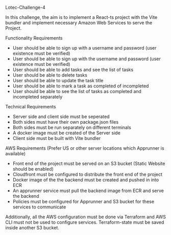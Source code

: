 Lotec-Challenge-4

In this challenge, the aim is to implement a React-ts project with the Vite bundler and implement necessary Amazon Web Services to serve the Project.

Functionality Requirements

- User should be able to sign up with a username and password (user existence must be verified)
- User should be able to sign up with the username and password (user existence must be verified)
- User should be able to add tasks and see the list of tasks
- User should be able to delete tasks
- User should be able to update the task title
- User should be able to mark a task as completed of incompleted
- User should be able to see the list of tasks as completed and incompleted separately

Technical Requirements

- Server side and client side must be seperated
- Both sides must have their own package.json files
- Both sides must be run separately on different terminals
- A docker image must be created of the Server side
- Client side must be built with Vite bundler

AWS Requirements (Prefer US or other server locations which Apprunner is available)

- Front end of the project must be served on an S3 bucket (Static Website should be enabled)
- Cloudfront must be configured to distribute the front end of the project
- Docker image of the the backend must be created and pushed in into ECR
- An apprunner service must pull the backend image from ECR and serve the backend
- Policies must be configured for Apprunner and S3 bucket for these services to communicate

Additionally, all the AWS configuration must be done via Terraform and AWS CLI must not be used to configure services. Terraform-state must be saved inside another S3 bucket.
